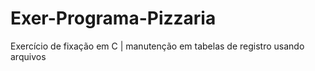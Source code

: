 # Exer-Programa-Pizzaria
Exercício de fixação em C | manutenção em tabelas de registro usando arquivos
